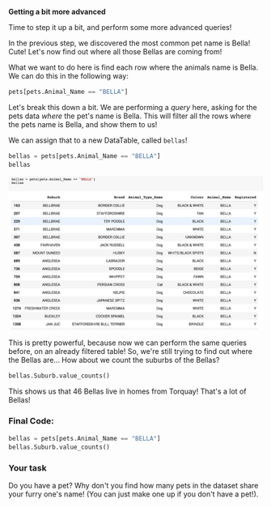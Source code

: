**Getting a bit more advanced**

Time to step it up a bit, and perform some more advanced queries!

In the previous step, we discovered the most common pet name is Bella! Cute! Let's now find out where all those Bellas are coming from!

What we want to do here is find each row where the animals name is Bella. We can do this in the following way:

```python
pets[pets.Animal_Name == "BELLA"]
```

Let's break this down a bit. We are performing a *query* here, asking for the pets data *where* the pet's name is Bella. This will filter all the rows where the pets name is Bella, and show them to us!

We can assign that to a new DataTable, called `bellas`!

```python
bellas = pets[pets.Animal_Name == "BELLA"]
bellas
```

![Dogs named Bella](https://raw.githubusercontent.com/itco-education/data-science/master/Documentation/Images/bellas.png)

This is pretty powerful, because now we can perform the same queries before, on an already filtered table! So, we're still trying to find out where the Bellas are... How about we count the suburbs of the Bellas?

```python
bellas.Suburb.value_counts()
```

This shows us that 46 Bellas live in homes from Torquay! That's a lot of Bellas!

### Final Code:

```python
bellas = pets[pets.Animal_Name == "BELLA"]
bellas.Suburb.value_counts()
```

### Your task

Do you have a pet? Why don't you find how many pets in the dataset share your furry one's name! (You can just make one up if you don't have a pet!).